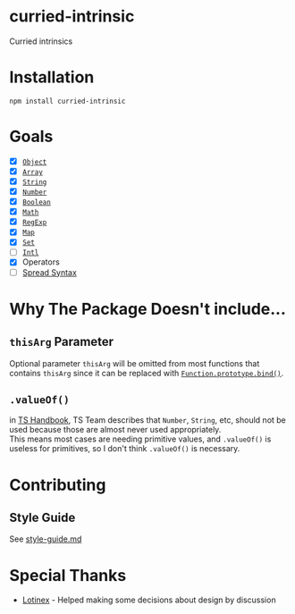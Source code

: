 # curried-intrinsic
Curried intrinsics

# Installation
```
npm install curried-intrinsic
```

# Goals
- [x] [`Object`](https://developer.mozilla.org/docs/Web/JavaScript/Reference/Global_Objects/Object)
- [x] [`Array`](https://developer.mozilla.org/docs/Web/JavaScript/Reference/Global_Objects/Array)
- [x] [`String`](https://developer.mozilla.org/docs/Web/JavaScript/Reference/Global_Objects/String)
- [x] [`Number`](https://developer.mozilla.org/docs/Web/JavaScript/Reference/Global_Objects/Number)
- [x] [`Boolean`](https://developer.mozilla.org/docs/Web/JavaScript/Reference/Global_Objects/Boolean)
- [x] [`Math`](https://developer.mozilla.org/docs/Web/JavaScript/Reference/Global_Objects/Math)
- [x] [`RegExp`](https://developer.mozilla.org/docs/Web/JavaScript/Reference/Global_Objects/RegExp)
- [x] [`Map`](https://developer.mozilla.org/docs/Web/JavaScript/Reference/Global_Objects/Map)
- [x] [`Set`](https://developer.mozilla.org/docs/Web/JavaScript/Reference/Global_Objects/Set)
- [ ] [`Intl`](https://developer.mozilla.org/docs/Web/JavaScript/Reference/Global_Objects/Intl)
- [x] Operators
- [ ] [Spread Syntax](https://developer.mozilla.org/docs/Web/JavaScript/Reference/Operators/Spread_syntax)

# Why The Package Doesn't include...

## `thisArg` Parameter
Optional parameter `thisArg` will be omitted from most functions that contains `thisArg` since it can be replaced with [`Function.prototype.bind()`](https://developer.mozilla.org/docs/Web/JavaScript/Reference/Global_Objects/Function/bind).

## `.valueOf()`
in [TS Handbook](https://www.typescriptlang.org/docs/handbook/declaration-files/do-s-and-don-ts.html), TS Team describes that `Number`, `String`, etc, should not be used because those are almost never used appropriately. \
This means most cases are needing primitive values, and `.valueOf()` is useless for primitives, so I don't think `.valueOf()` is necessary.

# Contributing

## Style Guide
See [style-guide.md](./style-guide.md)

# Special Thanks
- [Lotinex](https://github.com/Lotinex) - Helped making some decisions about design by discussion
